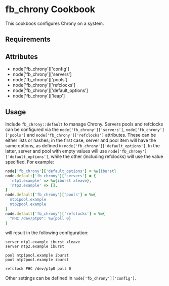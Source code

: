 fb_chrony Cookbook
==================
This cookbook configures Chrony on a system.

Requirements
------------

Attributes
----------
* node['fb_chrony']['config']
* node['fb_chrony']['servers']
* node['fb_chrony']['pools']
* node['fb_chrony']['refclocks']
* node['fb_chrony']['default_options']
* node['fb_chrony']['leap']

Usage
-----
Include `fb_chrony::default` to manage Chrony. Servers pools and refclocks can
be configured via the `node['fb_chrony']['servers']`,
`node['fb_chrony']['pools']` and `node['fb_chrony']['refclocks']` attributes.
These can be either lists or hashes;
in the first case, server and pool item will have the same options, as defined in
`node['fb_chrony']['default_options']`.
In the latter, server and pool with empty values will use
`node['fb_chrony']['default_options']`, while the other (including refclocks)
will use the value specified. For example:

```ruby
node['fb_chrony']['default_options'] = %w{iburst}
node.default['fb_chrony']['servers'] = {
  'ntp1.example' => %w{iburst xleave},
  'ntp2.example' => [],
}
node.default['fb_chrony']['pools'] = %w{
  ntp1pool.example
  ntp2pool.example
}
node.default['fb_chrony']['refclocks'] = %w{
  "PHC /dev/ptp0": %w{poll 0}
}
```

will result in the following configuration:

```
server ntp1.example iburst xleave
server ntp2.example iburst

pool ntp1pool.example iburst
pool ntp2pool.example iburst

refclock PHC /dev/ptp0 poll 0
```

Other settings can be defined in `node['fb_chrony']['config']`.
